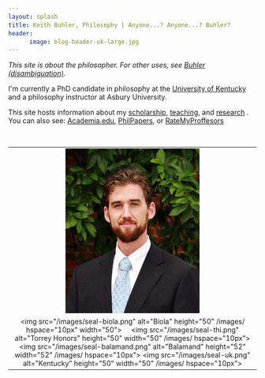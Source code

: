 ```yaml
---
layout: splash
title: Keith Buhler, Philosophy | Anyone...? Anyone...? Buhler? 
header: 
      image: blog-header-uk-large.jpg
--- 
```


*This site is about the philosopher. For other uses, see [Buhler (disambiguation)](/disambiguation).*


I'm currently a PhD candidate in philosophy at the [University of Kentucky](/Buhler-CV) and a philosophy instructor at Asbury University. 

This site hosts information about my [scholarship](/Buhler-CV), [teaching](/teaching), and [research](/research) . You can also see: [Academia.edu](https://uky.academia.edu/KeithBuhler), [PhilPapers](http://philpapers.org/profile/47267), or [RateMyProffesors](http://www.ratemyprofessors.com/ShowRatings.jsp?tid=1822771)

<br>

|                                                                                            |
|:------------------------------------------------------------------------------------------:|
| <img src="/images/keithbuhler-golden.png" alt="Keith Buhler" hspace="20px" >               |
| <img src="/images/seal-biola.png" alt="Biola" height="50" /images/ hspace="10px" width="50"> &nbsp;&nbsp;&nbsp; <img src="/images/seal-thi.png" alt="Torrey Honors" height="50" width="50" /images/ hspace="10px">  <img src="/images/seal-balamand.png" alt="Balamand" height="52" width="52" /images/ hspace="10px"> <img src="/images/seal-uk.png" alt="Kentucky" height="50" width="50" /images/ hspace="10px"> |
